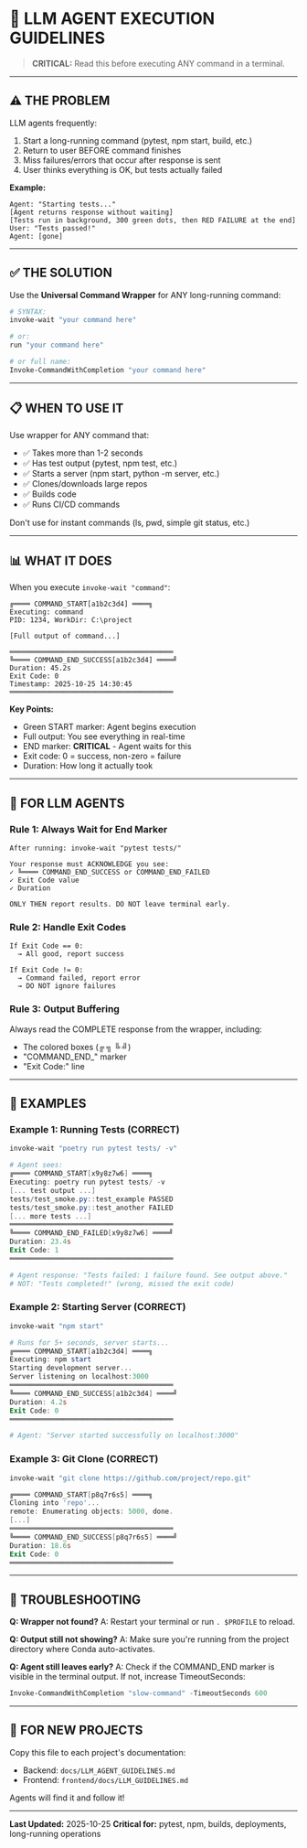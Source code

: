 # 🚀 LLM AGENT EXECUTION GUIDELINES

> **CRITICAL:** Read this before executing ANY command in a terminal.

---

## ⚠️ THE PROBLEM

LLM agents frequently:

1. Start a long-running command (pytest, npm start, build, etc.)
2. Return to user BEFORE command finishes
3. Miss failures/errors that occur after response is sent
4. User thinks everything is OK, but tests actually failed

**Example:**

```
Agent: "Starting tests..."
[Agent returns response without waiting]
[Tests run in background, 300 green dots, then RED FAILURE at the end]
User: "Tests passed!"
Agent: [gone]
```

---

## ✅ THE SOLUTION

Use the **Universal Command Wrapper** for ANY long-running command:

```powershell
# SYNTAX:
invoke-wait "your command here"

# or:
run "your command here"

# or full name:
Invoke-CommandWithCompletion "your command here"
```

---

## 📋 WHEN TO USE IT

Use wrapper for ANY command that:

- ✅ Takes more than 1-2 seconds
- ✅ Has test output (pytest, npm test, etc.)
- ✅ Starts a server (npm start, python -m server, etc.)
- ✅ Clones/downloads large repos
- ✅ Builds code
- ✅ Runs CI/CD commands

Don't use for instant commands (ls, pwd, simple git status, etc.)

---

## 📊 WHAT IT DOES

When you execute `invoke-wait "command"`:

```
╔════ COMMAND_START[a1b2c3d4] ════╗
Executing: command
PID: 1234, WorkDir: C:\project

[Full output of command...]

════════════════════════════════════════
╚════ COMMAND_END_SUCCESS[a1b2c3d4] ════╝
Duration: 45.2s
Exit Code: 0
Timestamp: 2025-10-25 14:30:45
════════════════════════════════════════
```

**Key Points:**

- Green START marker: Agent begins execution
- Full output: You see everything in real-time
- END marker: **CRITICAL** - Agent waits for this
- Exit code: 0 = success, non-zero = failure
- Duration: How long it actually took

---

## 🤖 FOR LLM AGENTS

### Rule 1: Always Wait for End Marker

```
After running: invoke-wait "pytest tests/"

Your response must ACKNOWLEDGE you see:
✓ ╚════ COMMAND_END_SUCCESS or COMMAND_END_FAILED
✓ Exit Code value
✓ Duration

ONLY THEN report results. DO NOT leave terminal early.
```

### Rule 2: Handle Exit Codes

```
If Exit Code == 0:
  → All good, report success

If Exit Code != 0:
  → Command failed, report error
  → DO NOT ignore failures
```

### Rule 3: Output Buffering

Always read the COMPLETE response from the wrapper, including:

- The colored boxes (╔ ╗ ╚ ╝)
- "COMMAND_END_" marker
- "Exit Code:" line

---

## 📝 EXAMPLES

### Example 1: Running Tests (CORRECT)

```powershell
invoke-wait "poetry run pytest tests/ -v"

# Agent sees:
╔════ COMMAND_START[x9y8z7w6] ════╗
Executing: poetry run pytest tests/ -v
[... test output ...]
tests/test_smoke.py::test_example PASSED
tests/test_smoke.py::test_another FAILED
[... more tests ...]
════════════════════════════════════════
╚════ COMMAND_END_FAILED[x9y8z7w6] ════╝
Duration: 23.4s
Exit Code: 1
════════════════════════════════════════

# Agent response: "Tests failed: 1 failure found. See output above."
# NOT: "Tests completed!" (wrong, missed the exit code)
```

### Example 2: Starting Server (CORRECT)

```powershell
invoke-wait "npm start"

# Runs for 5+ seconds, server starts...
╔════ COMMAND_START[a1b2c3d4] ════╗
Executing: npm start
Starting development server...
Server listening on localhost:3000
════════════════════════════════════════
╚════ COMMAND_END_SUCCESS[a1b2c3d4] ════╝
Duration: 4.2s
Exit Code: 0
════════════════════════════════════════

# Agent: "Server started successfully on localhost:3000"
```

### Example 3: Git Clone (CORRECT)

```powershell
invoke-wait "git clone https://github.com/project/repo.git"

╔════ COMMAND_START[p8q7r6s5] ════╗
Cloning into 'repo'...
remote: Enumerating objects: 5000, done.
[...]
════════════════════════════════════════
╚════ COMMAND_END_SUCCESS[p8q7r6s5] ════╝
Duration: 18.6s
Exit Code: 0
════════════════════════════════════════
```

---

## 🔧 TROUBLESHOOTING

**Q: Wrapper not found?**
A: Restart your terminal or run `. $PROFILE` to reload.

**Q: Output still not showing?**
A: Make sure you're running from the project directory where Conda auto-activates.

**Q: Agent still leaves early?**
A: Check if the COMMAND_END marker is visible in the terminal output. If not, increase TimeoutSeconds:

```powershell
Invoke-CommandWithCompletion "slow-command" -TimeoutSeconds 600
```

---

## 🚀 FOR NEW PROJECTS

Copy this file to each project's documentation:

- Backend: `docs/LLM_AGENT_GUIDELINES.md`
- Frontend: `frontend/docs/LLM_GUIDELINES.md`

Agents will find it and follow it!

---

**Last Updated:** 2025-10-25
**Critical for:** pytest, npm, builds, deployments, long-running operations

